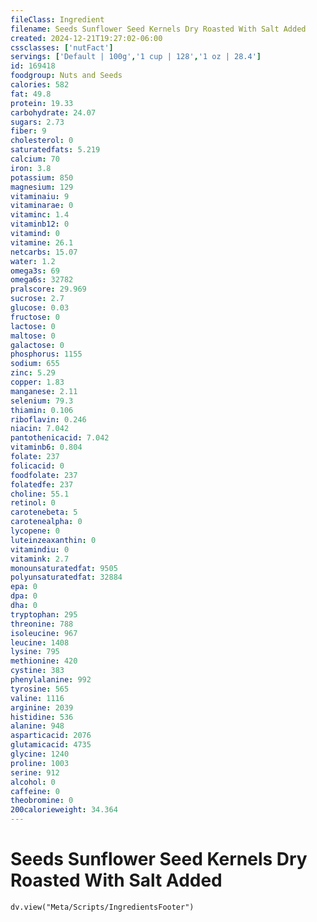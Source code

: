 ```yaml
---
fileClass: Ingredient
filename: Seeds Sunflower Seed Kernels Dry Roasted With Salt Added
created: 2024-12-21T19:27:02-06:00
cssclasses: ['nutFact']
servings: ['Default | 100g','1 cup | 128','1 oz | 28.4']
id: 169418
foodgroup: Nuts and Seeds
calories: 582
fat: 49.8
protein: 19.33
carbohydrate: 24.07
sugars: 2.73
fiber: 9
cholesterol: 0
saturatedfats: 5.219
calcium: 70
iron: 3.8
potassium: 850
magnesium: 129
vitaminaiu: 9
vitaminarae: 0
vitaminc: 1.4
vitaminb12: 0
vitamind: 0
vitamine: 26.1
netcarbs: 15.07
water: 1.2
omega3s: 69
omega6s: 32782
pralscore: 29.969
sucrose: 2.7
glucose: 0.03
fructose: 0
lactose: 0
maltose: 0
galactose: 0
phosphorus: 1155
sodium: 655
zinc: 5.29
copper: 1.83
manganese: 2.11
selenium: 79.3
thiamin: 0.106
riboflavin: 0.246
niacin: 7.042
pantothenicacid: 7.042
vitaminb6: 0.804
folate: 237
folicacid: 0
foodfolate: 237
folatedfe: 237
choline: 55.1
retinol: 0
carotenebeta: 5
carotenealpha: 0
lycopene: 0
luteinzeaxanthin: 0
vitamindiu: 0
vitamink: 2.7
monounsaturatedfat: 9505
polyunsaturatedfat: 32884
epa: 0
dpa: 0
dha: 0
tryptophan: 295
threonine: 788
isoleucine: 967
leucine: 1408
lysine: 795
methionine: 420
cystine: 383
phenylalanine: 992
tyrosine: 565
valine: 1116
arginine: 2039
histidine: 536
alanine: 948
asparticacid: 2076
glutamicacid: 4735
glycine: 1240
proline: 1003
serine: 912
alcohol: 0
caffeine: 0
theobromine: 0
200calorieweight: 34.364
---
```


# Seeds Sunflower Seed Kernels Dry Roasted With Salt Added

```dataviewjs
dv.view("Meta/Scripts/IngredientsFooter")
```